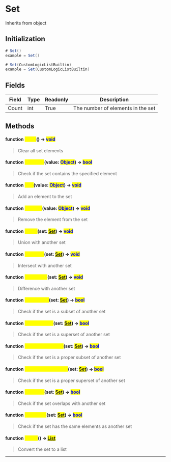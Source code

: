 # Set
Inherits from object
## Initialization
```csharp
# Set()
example = Set()

# Set(CustomLogicListBuiltin)
example = Set(CustomLogicListBuiltin)
```
## Fields
|Field|Type|Readonly|Description|
|---|---|---|---|
|Count|int|True|The number of elements in the set|
## Methods
#### function <mark style="color:yellow;">Clear</mark>() -> <mark style="color:blue;">void</mark>
> Clear all set elements

#### function <mark style="color:yellow;">Contains</mark>(value: <mark style="color:blue;">Object</mark>) -> <mark style="color:blue;">bool</mark>
> Check if the set contains the specified element

#### function <mark style="color:yellow;">Add</mark>(value: <mark style="color:blue;">Object</mark>) -> <mark style="color:blue;">void</mark>
> Add an element to the set

#### function <mark style="color:yellow;">Remove</mark>(value: <mark style="color:blue;">Object</mark>) -> <mark style="color:blue;">void</mark>
> Remove the element from the set

#### function <mark style="color:yellow;">Union</mark>(set: <mark style="color:blue;">[Set](../objects/Set.md)</mark>) -> <mark style="color:blue;">void</mark>
> Union with another set

#### function <mark style="color:yellow;">Intersect</mark>(set: <mark style="color:blue;">[Set](../objects/Set.md)</mark>) -> <mark style="color:blue;">void</mark>
> Intersect with another set

#### function <mark style="color:yellow;">Difference</mark>(set: <mark style="color:blue;">[Set](../objects/Set.md)</mark>) -> <mark style="color:blue;">void</mark>
> Difference with another set

#### function <mark style="color:yellow;">IsSubsetOf</mark>(set: <mark style="color:blue;">[Set](../objects/Set.md)</mark>) -> <mark style="color:blue;">bool</mark>
> Check if the set is a subset of another set

#### function <mark style="color:yellow;">IsSupersetOf</mark>(set: <mark style="color:blue;">[Set](../objects/Set.md)</mark>) -> <mark style="color:blue;">bool</mark>
> Check if the set is a superset of another set

#### function <mark style="color:yellow;">IsProperSubsetOf</mark>(set: <mark style="color:blue;">[Set](../objects/Set.md)</mark>) -> <mark style="color:blue;">bool</mark>
> Check if the set is a proper subset of another set

#### function <mark style="color:yellow;">IsProperSupersetOf</mark>(set: <mark style="color:blue;">[Set](../objects/Set.md)</mark>) -> <mark style="color:blue;">bool</mark>
> Check if the set is a proper superset of another set

#### function <mark style="color:yellow;">Overlaps</mark>(set: <mark style="color:blue;">[Set](../objects/Set.md)</mark>) -> <mark style="color:blue;">bool</mark>
> Check if the set overlaps with another set

#### function <mark style="color:yellow;">SetEquals</mark>(set: <mark style="color:blue;">[Set](../objects/Set.md)</mark>) -> <mark style="color:blue;">bool</mark>
> Check if the set has the same elements as another set

#### function <mark style="color:yellow;">ToList</mark>() -> <mark style="color:blue;">[List](../objects/List.md)</mark>
> Convert the set to a list


---

